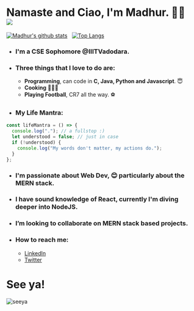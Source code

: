 # Namaste and Ciao, I'm Madhur. :pray::wave: &nbsp; ![](https://komarev.com/ghpvc/?username=Im-Madhur-Gupta&color=6b0000&label=Views)

[![Madhur's github stats](https://github-readme-stats.vercel.app/api?username=Im-Madhur-Gupta&count_private=true&show_icons=true&theme=nord&hide_rank=true)](https://github.com/anuraghazra/github-readme-stats) &nbsp;
[![Top Langs](https://github-readme-stats.vercel.app/api/top-langs/?username=Im-Madhur-Gupta&layout=compact&hide=jupyter%20notebook,html)](https://github.com/anuraghazra/github-readme-stats)

* ### I'm a CSE Sophomore @IIITVadodara.
* ### Three things that I love to do are:
  * **Programming**, can code in **C, Java, Python and Javascript**. 😇
  * **Cooking** 👨‍🍳🍕
  * **Playing Football**, CR7 all the way. ⚽

* ### My Life Mantra:
```javascript
const lifeMantra = () => {
  console.log("."); // a fullstop :)
  let understood = false; // just in case
  if (!understood) {
    console.log("My words don't matter, my actions do.");
  }
};
```

* ### I'm passionate about **Web Dev**, 😊 particularly about the **MERN stack**.
* ### I have sound knowledge of **React**, currently I'm diving deeper into **NodeJS**.
* ### I’m looking to collaborate on **MERN stack** based projects.

* ### How to reach me:
  * [LinkedIn](https://www.linkedin.com/in/madhur-gupta-07408320b/ "LinkedIn")
  * [Twitter](https://twitter.com/Mg6421 "Twitter")

# See ya!
![seeya](https://user-images.githubusercontent.com/76112446/139240376-e4357c95-165e-4f32-bd6d-9e53cf5c13f1.gif)

